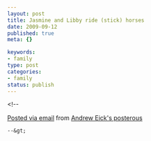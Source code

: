 ```yaml
--- 
layout: post
title: Jasmine and Libby ride (stick) horses
date: 2009-09-12
published: true
meta: {}

keywords: 
- family
type: post
categories: 
- family
status: publish
---
```

&lt;!--  

  [Posted via email](http://posterous.com)   from [Andrew Eick's posterous](http://posterous.andyeick.com/jasmine-and-libby-ride-stick-horses)  

    --&gt;
